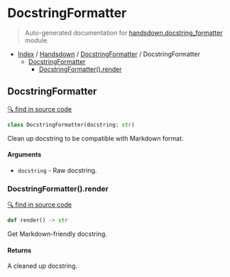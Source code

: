 # DocstringFormatter

> Auto-generated documentation for [handsdown.docstring_formatter](../../handsdown/docstring_formatter.py) module.

- [Index](../README.md#handsdown-index) / [Handsdown](index.md#handsdown) / [DocstringFormatter](#docstringformatter) / DocstringFormatter
  - [DocstringFormatter](#docstringformatter)
    - [DocstringFormatter().render](#docstringformatterrender)

## DocstringFormatter

[🔍 find in source code](../../handsdown/docstring_formatter.py#L9)

```python
class DocstringFormatter(docstring: str)
```

Clean up docstring to be compatible with Markdown format.

#### Arguments

- `docstring` - Raw docstring.

### DocstringFormatter().render

[🔍 find in source code](../../handsdown/docstring_formatter.py#L55)

```python
def render() -> str
```

Get Markdown-friendly docstring.

#### Returns

A cleaned up docstring.
